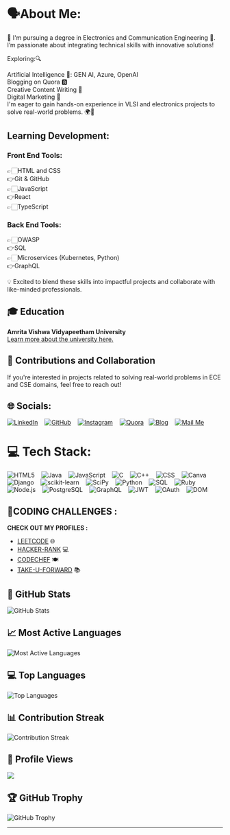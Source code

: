 # 🗣️About Me:
🚀 I'm pursuing a degree in Electronics and Communication Engineering 📶. I’m passionate about integrating technical skills with innovative solutions!

Exploring:🔍

Artificial Intelligence 🤖: GEN AI, Azure, OpenAI  
Blogging on Quora 🅱️  
Creative Content Writing 📝  
Digital Marketing 🛜  
I'm eager to gain hands-on experience in VLSI and electronics projects to solve real-world problems. 🌍🔧

## Learning Development:
### Front End Tools:
👉🏻HTML and CSS  
👉Git & GitHub  
👉🏻JavaScript  
👉React  
👉🏻TypeScript  

### Back End Tools:
👉🏻OWASP  
👉SQL  
👉🏻Microservices (Kubernetes, Python)  
👉GraphQL  

💡 Excited to blend these skills into impactful projects and collaborate with like-minded professionals.

## 🎓 Education 
**Amrita Vishwa Vidyapeetham University**  
[Learn more about the university here.](https://en.wikipedia.org/wiki/Amrita_Vishwa_Vidyapeetham)

## 🤝 Contributions and Collaboration
If you're interested in projects related to solving real-world problems in ECE and CSE domains, feel free to reach out!  

## 🌐 Socials:
[![LinkedIn](https://img.shields.io/badge/LinkedIn-%230077B5.svg?logo=linkedin&logoColor=white)](https://www.linkedin.com/in/rahul-krishna-j/) &nbsp;&nbsp; 
[![GitHub](https://img.shields.io/badge/GitHub-%23181717.svg?logo=github&logoColor=white)](https://github.com/Rkj007-hub) &nbsp;&nbsp; 
[![Instagram](https://img.shields.io/badge/Instagram-%23FFA116.svg?logo=Instagram&logoColor=white)](https://www.instagram.com/rahul_krishna_j_/) &nbsp;&nbsp; 
[![Quora](https://img.shields.io/badge/Quora-%23FFA116.svg?logo=Quora&logoColor=white)](https://www.quora.com/profile/Rahulkrishna-J)&nbsp;&nbsp; 
[![Blog](https://img.shields.io/badge/Blog-%23FF5722.svg?logo=blogger&logoColor=white)](https://rkandblogs.blogspot.com) &nbsp;&nbsp; 
[![Mail Me](https://img.shields.io/badge/Mail-%23D14836.svg?logo=gmail&logoColor=white)](mailto:tomyblog007@gmail.com)  

# 💻 Tech Stack:
![HTML5](https://img.shields.io/badge/html5-%23E34F26.svg?style=for-the-badge&logo=html5&logoColor=white) &nbsp;&nbsp; 
![Java](https://img.shields.io/badge/java-%23ED8B00.svg?style=for-the-badge&logo=openjdk&logoColor=white) &nbsp;&nbsp; 
![JavaScript](https://img.shields.io/badge/javascript-%23323330.svg?style=for-the-badge&logo=javascript&logoColor=%23F7DF1E) &nbsp;&nbsp; 
![C](https://img.shields.io/badge/c-%2300599C.svg?style=for-the-badge&logo=c&logoColor=white) &nbsp;&nbsp; 
![C++](https://img.shields.io/badge/c++-%2300599C.svg?style=for-the-badge&logo=cplusplus&logoColor=white) &nbsp;&nbsp; 
![CSS](https://img.shields.io/badge/css-%231572B6.svg?style=for-the-badge&logo=css3&logoColor=white) &nbsp;&nbsp; 
![Canva](https://img.shields.io/badge/Canva-%2300C4CC.svg?style=for-the-badge&logo=Canva&logoColor=white) &nbsp;&nbsp; 
![Django](https://img.shields.io/badge/Django-%23092B2C.svg?style=for-the-badge&logo=django&logoColor=white) &nbsp;&nbsp; 
![scikit-learn](https://img.shields.io/badge/scikit--learn-%23F7931E.svg?style=for-the-badge&logo=scikit-learn&logoColor=white) &nbsp;&nbsp; 
![SciPy](https://img.shields.io/badge/SciPy-%23E0532B.svg?style=for-the-badge&logo=sci-py&logoColor=white) &nbsp;&nbsp; 
![Python](https://img.shields.io/badge/python-3670A0?style=for-the-badge&logo=python&logoColor=ffdd54) &nbsp;&nbsp; 
![SQL](https://img.shields.io/badge/SQL-%232B2D42.svg?style=for-the-badge&logo=sqlite&logoColor=white) &nbsp;&nbsp; 
![Ruby](https://img.shields.io/badge/ruby-%23CC342D.svg?style=for-the-badge&logo=ruby&logoColor=white) &nbsp;&nbsp; 
![Node.js](https://img.shields.io/badge/Node.js-%236DA55F.svg?style=for-the-badge&logo=node.js&logoColor=white) &nbsp;&nbsp; 
![PostgreSQL](https://img.shields.io/badge/PostgreSQL-%233471B5.svg?style=for-the-badge&logo=PostgreSQL&logoColor=white) &nbsp;&nbsp; 
![GraphQL](https://img.shields.io/badge/GraphQL-%E10098.svg?style=for-the-badge&logo=graphql&logoColor=white) &nbsp;&nbsp; 
![JWT](https://img.shields.io/badge/JWT-%23000000.svg?style=for-the-badge&logo=json-web-tokens&logoColor=white) &nbsp;&nbsp; 
![OAuth](https://img.shields.io/badge/OAuth-%232F303B.svg?style=for-the-badge&logo=oauth&logoColor=white) &nbsp;&nbsp; 
![DOM](https://img.shields.io/badge/DOM-%23F7DF1E.svg?style=for-the-badge&logo=javascript&logoColor=black)  

## 🤖CODING CHALLENGES :
**CHECK OUT MY PROFILES :**
- [LEETCODE](https://leetcode.com/u/RAHUL_KRISHNA_J/) 🌐
- [HACKER-RANK](https://www.hackerrank.com/profile/tomyblog007) 💻
- [CODECHEF](https://www.codechef.com/users/rahulkrishnaj) 🍽️
- [TAKE-U-FORWARD](https://takeuforward.org/profile/JRK_007) 📚

## 🌟 GitHub Stats
![GitHub Stats](https://github-readme-stats.vercel.app/api?username=JRK-007&show_icons=true&theme=radical)

## 📈 Most Active Languages
![Most Active Languages](https://github-profile-summary-cards.vercel.app/api/cards/most-commit-language?username=JRK-007&theme=radical)

## 💻 Top Languages
![Top Languages](https://github-readme-stats.vercel.app/api/top-langs/?username=JRK-007&layout=compact&theme=radical)

## 📊 Contribution Streak
![Contribution Streak](https://github-readme-streak-stats.herokuapp.com/?user=JRK-007&theme=radical)

## 👀 Profile Views
[![](https://visitcount.itsvg.in/api?id=JRK-0071&icon=0&color=0)](https://visitcount.itsvg.in)

## 🏆 GitHub Trophy
![GitHub Trophy](https://github-profile-trophy.vercel.app/?username=JRK-007&theme=radical)

---


<!-- Proudly created with GPRM ( https://gprm.itsvg.in ) -->

<!--
**** is a ✨ _special_ ✨ repository because its `README.md` (this file) appears on your GitHub profile.

Here are some ideas to get you started:

- 🔭 I’m currently working on ...
- 🌱 I’m currently learning ...
- 👯 I’m looking to collaborate on ...
- 🤔 I’m looking for help with ...
- 💬 Ask me about ...
- 📫 How to reach me: ...
- 😄 Pronouns: ...
- ⚡ Fun fact: ...
-->
